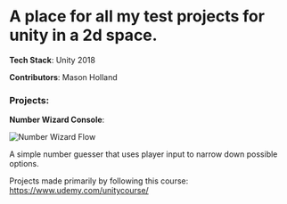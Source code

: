 # A place for all my test projects for unity in a 2d space.

__Tech Stack__: Unity 2018

__Contributors__: Mason Holland

### Projects:

__Number Wizard Console__:

![Number Wizard Flow][number-wizard-console-flow]

A simple number guesser that uses player input to narrow down possible options.



Projects made primarily by following this course: https://www.udemy.com/unitycourse/

<!-- images -->
[number-wizard-console-flow]: https://i.imgur.com/PdyOBdL.png "Visual for the number wizard console game flow"
